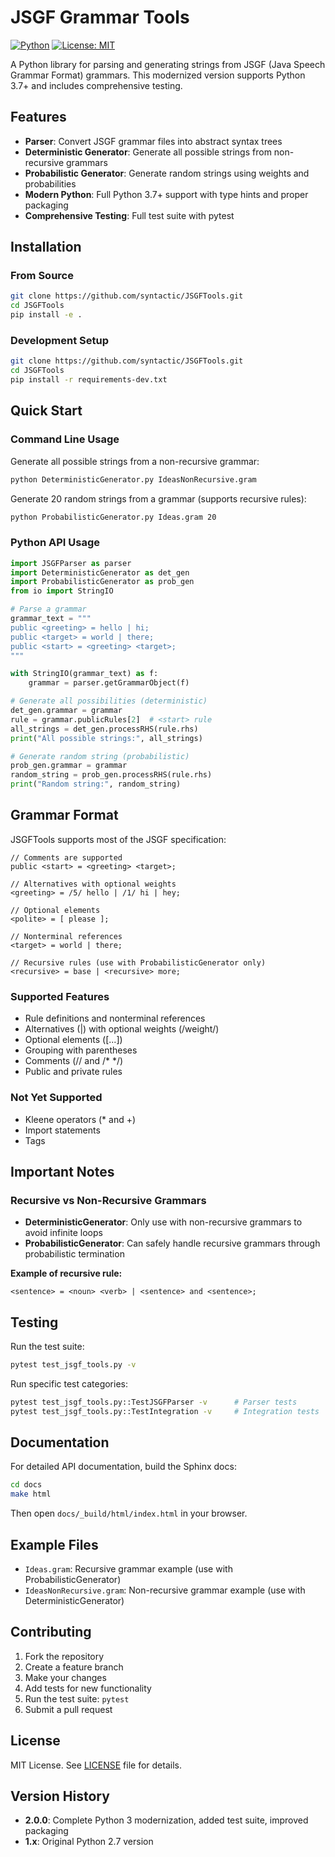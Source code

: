 # JSGF Grammar Tools

[![Python](https://img.shields.io/badge/python-3.7+-blue.svg)](https://www.python.org/downloads/)
[![License: MIT](https://img.shields.io/badge/License-MIT-yellow.svg)](https://opensource.org/licenses/MIT)

A Python library for parsing and generating strings from JSGF (Java Speech Grammar Format) grammars. This modernized version supports Python 3.7+ and includes comprehensive testing.

## Features

- **Parser**: Convert JSGF grammar files into abstract syntax trees
- **Deterministic Generator**: Generate all possible strings from non-recursive grammars
- **Probabilistic Generator**: Generate random strings using weights and probabilities
- **Modern Python**: Full Python 3.7+ support with type hints and proper packaging
- **Comprehensive Testing**: Full test suite with pytest

## Installation

### From Source
```bash
git clone https://github.com/syntactic/JSGFTools.git
cd JSGFTools
pip install -e .
```

### Development Setup
```bash
git clone https://github.com/syntactic/JSGFTools.git
cd JSGFTools
pip install -r requirements-dev.txt
```

## Quick Start

### Command Line Usage

Generate all possible strings from a non-recursive grammar:
```bash
python DeterministicGenerator.py IdeasNonRecursive.gram
```

Generate 20 random strings from a grammar (supports recursive rules):
```bash
python ProbabilisticGenerator.py Ideas.gram 20
```

### Python API Usage

```python
import JSGFParser as parser
import DeterministicGenerator as det_gen
import ProbabilisticGenerator as prob_gen
from io import StringIO

# Parse a grammar
grammar_text = """
public <greeting> = hello | hi;
public <target> = world | there;
public <start> = <greeting> <target>;
"""

with StringIO(grammar_text) as f:
    grammar = parser.getGrammarObject(f)

# Generate all possibilities (deterministic)
det_gen.grammar = grammar
rule = grammar.publicRules[2]  # <start> rule
all_strings = det_gen.processRHS(rule.rhs)
print("All possible strings:", all_strings)

# Generate random string (probabilistic)
prob_gen.grammar = grammar
random_string = prob_gen.processRHS(rule.rhs)
print("Random string:", random_string)
```

## Grammar Format

JSGFTools supports most of the JSGF specification:

```jsgf
// Comments are supported
public <start> = <greeting> <target>;

// Alternatives with optional weights
<greeting> = /5/ hello | /1/ hi | hey;

// Optional elements
<polite> = [ please ];

// Nonterminal references
<target> = world | there;

// Recursive rules (use with ProbabilisticGenerator only)
<recursive> = base | <recursive> more;
```

### Supported Features
- Rule definitions and nonterminal references
- Alternatives (|) with optional weights (/weight/)
- Optional elements ([...])
- Grouping with parentheses
- Comments (// and /* */)
- Public and private rules

### Not Yet Supported
- Kleene operators (* and +)
- Import statements
- Tags

## Important Notes

### Recursive vs Non-Recursive Grammars

- **DeterministicGenerator**: Only use with non-recursive grammars to avoid infinite loops
- **ProbabilisticGenerator**: Can safely handle recursive grammars through probabilistic termination

**Example of recursive rule:**
```jsgf
<sentence> = <noun> <verb> | <sentence> and <sentence>;
```

## Testing

Run the test suite:
```bash
pytest test_jsgf_tools.py -v
```

Run specific test categories:
```bash
pytest test_jsgf_tools.py::TestJSGFParser -v      # Parser tests
pytest test_jsgf_tools.py::TestIntegration -v     # Integration tests
```

## Documentation

For detailed API documentation, build the Sphinx docs:
```bash
cd docs
make html
```

Then open `docs/_build/html/index.html` in your browser.

## Example Files

- `Ideas.gram`: Recursive grammar example (use with ProbabilisticGenerator)
- `IdeasNonRecursive.gram`: Non-recursive grammar example (use with DeterministicGenerator)

## Contributing

1. Fork the repository
2. Create a feature branch
3. Make your changes
4. Add tests for new functionality
5. Run the test suite: `pytest`
6. Submit a pull request

## License

MIT License. See [LICENSE](LICENSE) file for details.

## Version History

- **2.0.0**: Complete Python 3 modernization, added test suite, improved packaging
- **1.x**: Original Python 2.7 version
